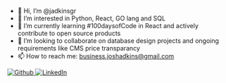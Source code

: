 - 👋 Hi, I’m @jadkinsgr
- 👀 I’m interested in Python, React, GO lang and SQL
- 🌱 I’m currently learning #100daysofCode in React and actively contribute to open source products
- 💞️ I’m looking to collaborate on database design projects and ongoing requirements like CMS price transparancy
- 📫 How to reach me: business.joshadkins@gmail.com

[![Github](https://img.shields.io/badge/GitHub-100000?style=for-the-badge&logo=github&logoColor=white)
](https://github.com/jadkinsgr)
[![LinkedIn](https://img.shields.io/badge/LinkedIn-0077B5?style=for-the-badge&logo=linkedin&logoColor=white)](https://www.linkedin.com/in/joshua-t-adkins/)

<!---
jadkinsgr/jadkinsgr is a ✨ special ✨ repository because its `README.md` (this file) appears on your GitHub profile.
You can click the Preview link to take a look at your changes.
--->
